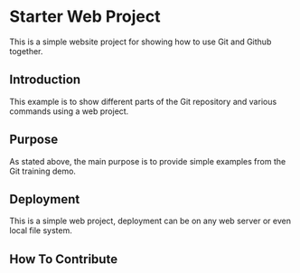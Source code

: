 # Starter Web Project

This is a simple website project for showing how to use Git and Github together.

## Introduction

This example is to show different parts of the Git repository and various commands using a web project.

## Purpose

As stated above, the main purpose is to provide simple examples from the Git training demo.

## Deployment

This is a simple web project, deployment can be on any web server or even local file system.

## How To Contribute
